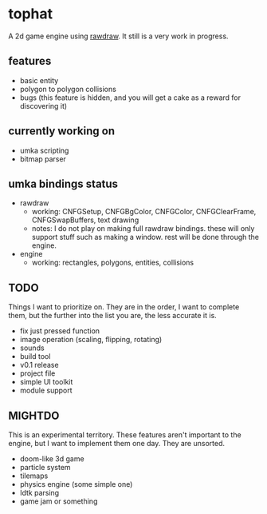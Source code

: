 # tophat
A 2d game engine using [rawdraw](https://github.com/cntools/rawdraw). It still is a very work in progress.

## features

- basic entity
- polygon to polygon collisions
- bugs (this feature is hidden, and you will get a cake as a reward for discovering it)

## currently working on

- umka scripting
- bitmap parser

## umka bindings status

- rawdraw
  - working: CNFGSetup, CNFGBgColor, CNFGColor, CNFGClearFrame, CNFGSwapBuffers, text drawing
  - notes: I do not play on making full rawdraw bindings. these will only support stuff such as making a window. rest will be done through the engine.
- engine
  - working: rectangles, polygons, entities, collisions

## TODO

Things I want to prioritize on. They are in the order, I want to complete them, but the further into the list you are, the less accurate it is.

- fix just pressed function
- image operation (scaling, flipping, rotating)
- sounds
- build tool
- v0.1 release
- project file
- simple UI toolkit
- module support

## MIGHTDO

This is an experimental territory. These features aren't important to the engine, but I want to implement them one day. They are unsorted.

- doom-like 3d game
- particle system
- tilemaps
- physics engine (some simple one)
- ldtk parsing
- game jam or something

